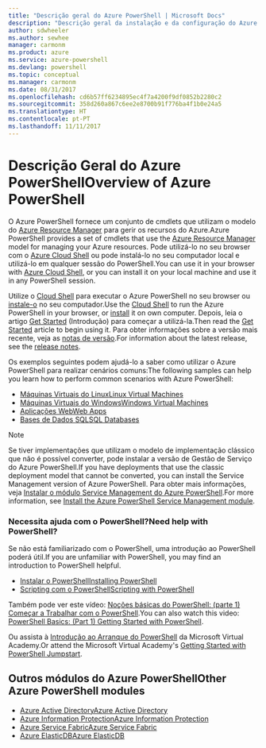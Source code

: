 ```yaml
---
title: "Descrição geral do Azure PowerShell | Microsoft Docs"
description: "Descrição geral da instalação e da configuração do Azure PowerShell."
author: sdwheeler
ms.author: sewhee
manager: carmonm
ms.product: azure
ms.service: azure-powershell
ms.devlang: powershell
ms.topic: conceptual
ms.manager: carmonm
ms.date: 08/31/2017
ms.openlocfilehash: cd6b57ff6234895ec4f7a4200f9df0852b2280c2
ms.sourcegitcommit: 358d260a867c6ee2e8700b91f776ba4f1b0e24a5
ms.translationtype: HT
ms.contentlocale: pt-PT
ms.lasthandoff: 11/11/2017
---
```

# <a name="overview-of-azure-powershell"></a><span data-ttu-id="53721-103">Descrição Geral do Azure PowerShell</span><span class="sxs-lookup"><span data-stu-id="53721-103">Overview of Azure PowerShell</span></span>

<span data-ttu-id="53721-104">O Azure PowerShell fornece um conjunto de cmdlets que utilizam o modelo do [Azure Resource Manager](/azure/azure-resource-manager/resource-group-overview) para gerir os recursos do Azure.</span><span class="sxs-lookup"><span data-stu-id="53721-104">Azure PowerShell provides a set of cmdlets that use the [Azure Resource Manager](/azure/azure-resource-manager/resource-group-overview) model for managing your Azure resources.</span></span> <span data-ttu-id="53721-105">Pode utilizá-lo no seu browser com o [Azure Cloud Shell](/azure/cloud-shell/overview) ou pode instalá-lo no seu computador local e utilizá-lo em qualquer sessão do PowerShell.</span><span class="sxs-lookup"><span data-stu-id="53721-105">You can use it in your browser with [Azure Cloud Shell](/azure/cloud-shell/overview), or you can install it on your local machine and use it in any PowerShell session.</span></span>

<span data-ttu-id="53721-106">Utilize o [Cloud Shell](/azure/cloud-shell/overview) para executar o Azure PowerShell no seu browser ou [instale-o](install-azurerm-ps.md) no seu computador.</span><span class="sxs-lookup"><span data-stu-id="53721-106">Use the [Cloud Shell](/azure/cloud-shell/overview) to run the Azure PowerShell in your browser, or [install](install-azurerm-ps.md) it on own computer.</span></span> <span data-ttu-id="53721-107">Depois, leia o artigo [Get Started](get-started-azureps.md) (Introdução) para começar a utilizá-la.</span><span class="sxs-lookup"><span data-stu-id="53721-107">Then read the [Get Started](get-started-azureps.md) article to begin using it.</span></span> <span data-ttu-id="53721-108">Para obter informações sobre a versão mais recente, veja as [notas de versão](release-notes-azureps.md).</span><span class="sxs-lookup"><span data-stu-id="53721-108">For information about the latest release, see the [release notes](release-notes-azureps.md).</span></span>

<span data-ttu-id="53721-109">Os exemplos seguintes podem ajudá-lo a saber como utilizar o Azure PowerShell para realizar cenários comuns:</span><span class="sxs-lookup"><span data-stu-id="53721-109">The following samples can help you learn how to perform common scenarios with Azure PowerShell:</span></span>

* [<span data-ttu-id="53721-110">Máquinas Virtuais do Linux</span><span class="sxs-lookup"><span data-stu-id="53721-110">Linux Virtual Machines</span></span>](/azure/virtual-machines/virtual-machines-linux-powershell-samples?toc=/powershell/azure/toc.json)
* [<span data-ttu-id="53721-111">Máquinas Virtuais do Windows</span><span class="sxs-lookup"><span data-stu-id="53721-111">Windows Virtual Machines</span></span>](/azure/virtual-machines/virtual-machines-windows-powershell-samples?toc=/powershell/azure/toc.json)
* [<span data-ttu-id="53721-112">Aplicações Web</span><span class="sxs-lookup"><span data-stu-id="53721-112">Web Apps</span></span>](/azure/app-service-web/app-service-powershell-samples?toc=/powershell/azure/toc.json)
* [<span data-ttu-id="53721-113">Bases de Dados SQL</span><span class="sxs-lookup"><span data-stu-id="53721-113">SQL Databases</span></span>](/azure/sql-database/sql-database-powershell-samples?toc=/powershell/azure/toc.json)

> [!NOTE]
> <span data-ttu-id="53721-114">Se tiver implementações que utilizam o modelo de implementação clássico que não é possível converter, pode instalar a versão de Gestão de Serviço do Azure PowerShell.</span><span class="sxs-lookup"><span data-stu-id="53721-114">If you have deployments that use the classic deployment model that cannot be converted, you can install the Service Management version of Azure PowerShell.</span></span> <span data-ttu-id="53721-115">Para obter mais informações, veja [Instalar o módulo Service Management do Azure PowerShell](/powershell/azure/servicemanagement/install-azure-ps).</span><span class="sxs-lookup"><span data-stu-id="53721-115">For more information, see [Install the Azure PowerShell Service Management module](/powershell/azure/servicemanagement/install-azure-ps).</span></span>


### <a name="need-help-with-powershell"></a><span data-ttu-id="53721-116">Necessita ajuda com o PowerShell?</span><span class="sxs-lookup"><span data-stu-id="53721-116">Need help with PowerShell?</span></span>

<span data-ttu-id="53721-117">Se não está familiarizado com o PowerShell, uma introdução ao PowerShell poderá útil.</span><span class="sxs-lookup"><span data-stu-id="53721-117">If you are unfamiliar with PowerShell, you may find an introduction to PowerShell helpful.</span></span>

* [<span data-ttu-id="53721-118">Instalar o PowerShell</span><span class="sxs-lookup"><span data-stu-id="53721-118">Installing PowerShell</span></span>](/powershell/scripting/installing-windows-powershell)
* [<span data-ttu-id="53721-119">Scripting com o PowerShell</span><span class="sxs-lookup"><span data-stu-id="53721-119">Scripting with PowerShell</span></span>](/powershell/scripting/scripting-with-windows-powershell)

<span data-ttu-id="53721-120">Também pode ver este vídeo: [Noções básicas do PowerShell: (parte 1) Começar a Trabalhar com o PowerShell](https://channel9.msdn.com/Blogs/Taste-of-Premier/PowerShellBasicsPart1).</span><span class="sxs-lookup"><span data-stu-id="53721-120">You can also watch this video: [PowerShell Basics: (Part 1) Getting Started with PowerShell](https://channel9.msdn.com/Blogs/Taste-of-Premier/PowerShellBasicsPart1).</span></span>

<span data-ttu-id="53721-121">Ou assista à [Introdução ao Arranque do PowerShell](https://mva.microsoft.com/liveevents/powershell-jumpstart) da Microsoft Virtual Academy.</span><span class="sxs-lookup"><span data-stu-id="53721-121">Or attend the Microsoft Virtual Academy's [Getting Started with PowerShell Jumpstart](https://mva.microsoft.com/liveevents/powershell-jumpstart).</span></span>

## <a name="other-azure-powershell-modules"></a><span data-ttu-id="53721-122">Outros módulos do Azure PowerShell</span><span class="sxs-lookup"><span data-stu-id="53721-122">Other Azure PowerShell modules</span></span>

* [<span data-ttu-id="53721-123">Azure Active Directory</span><span class="sxs-lookup"><span data-stu-id="53721-123">Azure Active Directory</span></span>](/powershell/azure/active-directory/)
* [<span data-ttu-id="53721-124">Azure Information Protection</span><span class="sxs-lookup"><span data-stu-id="53721-124">Azure Information Protection</span></span>](/powershell/azure/aip/)
* [<span data-ttu-id="53721-125">Azure Service Fabric</span><span class="sxs-lookup"><span data-stu-id="53721-125">Azure Service Fabric</span></span>](/powershell/azure/service-fabric/)
* [<span data-ttu-id="53721-126">Azure ElasticDB</span><span class="sxs-lookup"><span data-stu-id="53721-126">Azure ElasticDB</span></span>](/powershell/azure/elasticdbjobs/)
